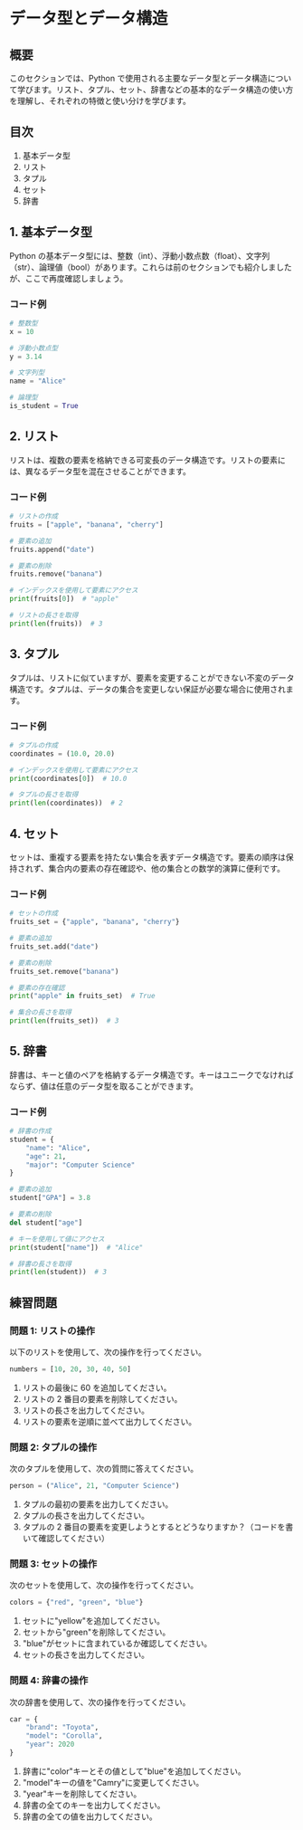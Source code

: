 # データ型とデータ構造

## 概要

このセクションでは、Python で使用される主要なデータ型とデータ構造について学びます。リスト、タプル、セット、辞書などの基本的なデータ構造の使い方を理解し、それぞれの特徴と使い分けを学びます。

## 目次

1. 基本データ型
2. リスト
3. タプル
4. セット
5. 辞書

## 1. 基本データ型

Python の基本データ型には、整数（int）、浮動小数点数（float）、文字列（str）、論理値（bool）があります。これらは前のセクションでも紹介しましたが、ここで再度確認しましょう。

### コード例

```python
# 整数型
x = 10

# 浮動小数点型
y = 3.14

# 文字列型
name = "Alice"

# 論理型
is_student = True
```

## 2. リスト

リストは、複数の要素を格納できる可変長のデータ構造です。リストの要素には、異なるデータ型を混在させることができます。

### コード例

```py
# リストの作成
fruits = ["apple", "banana", "cherry"]

# 要素の追加
fruits.append("date")

# 要素の削除
fruits.remove("banana")

# インデックスを使用して要素にアクセス
print(fruits[0])  # "apple"

# リストの長さを取得
print(len(fruits))  # 3
```

## 3. タプル

タプルは、リストに似ていますが、要素を変更することができない不変のデータ構造です。タプルは、データの集合を変更しない保証が必要な場合に使用されます。

### コード例

```py
# タプルの作成
coordinates = (10.0, 20.0)

# インデックスを使用して要素にアクセス
print(coordinates[0])  # 10.0

# タプルの長さを取得
print(len(coordinates))  # 2
```

## 4. セット

セットは、重複する要素を持たない集合を表すデータ構造です。要素の順序は保持されず、集合内の要素の存在確認や、他の集合との数学的演算に便利です。

### コード例

```py
# セットの作成
fruits_set = {"apple", "banana", "cherry"}

# 要素の追加
fruits_set.add("date")

# 要素の削除
fruits_set.remove("banana")

# 要素の存在確認
print("apple" in fruits_set)  # True

# 集合の長さを取得
print(len(fruits_set))  # 3

```

## 5. 辞書

辞書は、キーと値のペアを格納するデータ構造です。キーはユニークでなければならず、値は任意のデータ型を取ることができます。

### コード例

```py
# 辞書の作成
student = {
    "name": "Alice",
    "age": 21,
    "major": "Computer Science"
}

# 要素の追加
student["GPA"] = 3.8

# 要素の削除
del student["age"]

# キーを使用して値にアクセス
print(student["name"])  # "Alice"

# 辞書の長さを取得
print(len(student))  # 3

```

## 練習問題

### 問題 1: リストの操作

以下のリストを使用して、次の操作を行ってください。

```py
numbers = [10, 20, 30, 40, 50]
```

1. リストの最後に 60 を追加してください。
2. リストの 2 番目の要素を削除してください。
3. リストの長さを出力してください。
4. リストの要素を逆順に並べて出力してください。

### 問題 2: タプルの操作

次のタプルを使用して、次の質問に答えてください。

```py
person = ("Alice", 21, "Computer Science")
```

1. タプルの最初の要素を出力してください。
2. タプルの長さを出力してください。
3. タプルの 2 番目の要素を変更しようとするとどうなりますか？（コードを書いて確認してください）

### 問題 3: セットの操作

次のセットを使用して、次の操作を行ってください。

```py
colors = {"red", "green", "blue"}
```

1. セットに"yellow"を追加してください。
2. セットから"green"を削除してください。
3. "blue"がセットに含まれているか確認してください。
4. セットの長さを出力してください。

### 問題 4: 辞書の操作

次の辞書を使用して、次の操作を行ってください。

```py
car = {
    "brand": "Toyota",
    "model": "Corolla",
    "year": 2020
}
```

1. 辞書に"color"キーとその値として"blue"を追加してください。
2. "model"キーの値を"Camry"に変更してください。
3. "year"キーを削除してください。
4. 辞書の全てのキーを出力してください。
5. 辞書の全ての値を出力してください。
